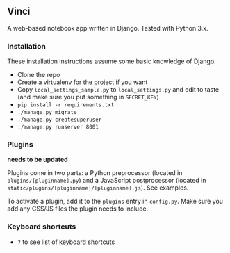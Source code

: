 ## Vinci

A web-based notebook app written in Django. Tested with Python 3.x.

### Installation

These installation instructions assume some basic knowledge of Django.

- Clone the repo
- Create a virtualenv for the project if you want
- Copy `local_settings_sample.py` to `local_settings.py` and edit to taste (and make sure you put something in `SECRET_KEY`)
- `pip install -r requirements.txt`
- `./manage.py migrate`
- `./manage.py createsuperuser`
- `./manage.py runserver 8001`

### Plugins

**needs to be updated**

Plugins come in two parts: a Python preprocessor (located in `plugins/[pluginname].py`) and a JavaScript postprocessor (located in `static/plugins/[pluginname]/[pluginname].js`). See examples.

To activate a plugin, add it to the `plugins` entry in `config.py`. Make sure you add any CSS/JS files the plugin needs to include.

### Keyboard shortcuts

- `?` to see list of keyboard shortcuts
